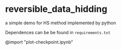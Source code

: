 # reversible_data_hidding
a simple demo for HS method implemented by python

Dependences can be be found in `requirements.txt`

@import "plot-checkpoint.ipynb"